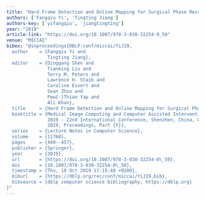 ```yaml
---
title: "Hard Frame Detection and Online Mapping for Surgical Phase Recognition"
authors: ['Fangqiu Yi', 'Tingting Jiang']
authors-key: ['yifangqiu', 'jiangtingting']
year: "2019"
article-link: "https://doi.org/10.1007/978-3-030-32254-0_50"
venue: "MICCAI"
bibex: "@inproceedings{DBLP:conf/miccai/YiJ19,
  author    = {Fangqiu Yi and
               Tingting Jiang},
  editor    = {Dinggang Shen and
               Tianming Liu and
               Terry M. Peters and
               Lawrence H. Staib and
               Caroline Essert and
               Sean Zhou and
               Pew{-}Thian Yap and
               Ali Khan},
  title     = {Hard Frame Detection and Online Mapping for Surgical Phase Recognition},
  booktitle = {Medical Image Computing and Computer Assisted Intervention - {MICCAI}
               2019 - 22nd International Conference, Shenzhen, China, October 13-17,
               2019, Proceedings, Part {V}},
  series    = {Lecture Notes in Computer Science},
  volume    = {11768},
  pages     = {449--457},
  publisher = {Springer},
  year      = {2019},
  url       = {https://doi.org/10.1007/978-3-030-32254-0\_50},
  doi       = {10.1007/978-3-030-32254-0\_50},
  timestamp = {Thu, 10 Oct 2019 17:15:48 +0200},
  biburl    = {https://dblp.org/rec/conf/miccai/YiJ19.bib},
  bibsource = {dblp computer science bibliography, https://dblp.org}
}"
---
```

